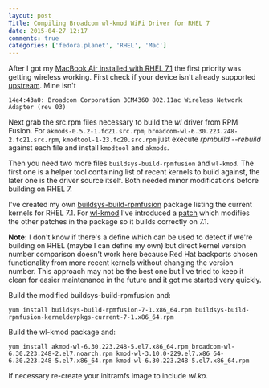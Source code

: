 ```yaml
---
layout: post
Title: Compiling Broadcom wl-kmod WiFi Driver for RHEL 7
date: 2015-04-27 12:17
comments: true
categories: ['fedora.planet', 'RHEL', 'Mac']
---
```


After I got my 
[MacBook Air installed with RHEL 7.1](/blog/2015/04/26/installing-red-hat-enterprise-linux-7-on-macbook-air-2015/)
the first priority was getting wireless working. 
First check if your device isn't already supported
[upstream](http://linuxwireless.org/en/users/Drivers/b43/#Supported_devices). Mine isn't

    14e4:43a0: Broadcom Corporation BCM4360 802.11ac Wireless Network Adapter (rev 03)

Next grab the src.rpm files necessary to build the *wl* driver from RPM Fusion.
For `akmods-0.5.2-1.fc21.src.rpm`, `broadcom-wl-6.30.223.248-2.fc21.src.rpm`,
`kmodtool-1-23.fc20.src.rpm` just execute *rpmbuild --rebuild* against each file
and install `kmodtool` and `akmods`.

Then you need two more files `buildsys-build-rpmfusion` and `wl-kmod`.
The first one is a helper tool containing list of recent kernels to build against,
the later one is the driver source itself. Both needed minor modifications before
building on RHEL 7.

I've created my own 
[buildsys-build-rpmfusion](https://github.com/atodorov/buildsys-build-rpmfusion-for-rhel7) package listing the current kernels
for RHEL 7.1. For [wl-kmod](https://github.com/atodorov/wl-kmod-for-rhel7) I've introduced a 
[patch](https://github.com/atodorov/wl-kmod-for-rhel7/blob/master/wl-kmod-100_redhat.patch)
which modifies the other patches in the package so it builds correctly on 7.1.

**Note:** I don't know if there's a define which can be used to detect if we're building
on RHEL (maybe I can define my own) but direct kernel version number comparison doesn't
work here because Red Hat backports chosen functionality from more recent kernels without
changing the version number. This approach may not be the best one but I've tried to keep it clean
for easier maintenance in the future and it got me started very quickly.

Build the modified buildsys-build-rpmfusion and:

    yum install buildsys-build-rpmfusion-7-1.x86_64.rpm buildsys-build-rpmfusion-kerneldevpkgs-current-7-1.x86_64.rpm


Build the wl-kmod package and:

    yum install akmod-wl-6.30.223.248-5.el7.x86_64.rpm broadcom-wl-6.30.223.248-2.el7.noarch.rpm kmod-wl-3.10.0-229.el7.x86_64-6.30.223.248-5.el7.x86_64.rpm kmod-wl-6.30.223.248-5.el7.x86_64.rpm

If necessary re-create your initramfs image to include *wl.ko*.

